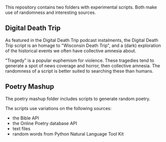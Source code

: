 This repository contains two folders with experimental scripts.
Both make use of randomness and interesting sources.

## Digital Death Trip

As featured in the Digital Death Trip podcast instalments, the Digital Death Trip script is an homage to "Wisconsin Death Trip", and a (dark) exploration of the historical events we often have collective amnesia about. 

"Tragedy" is a popular euphemism for violence. These tragedies tend to generate a spot of news coverage and horror, then collective amnesia. The randomness of a script is better suited to searching these than humans. 


## Poetry Mashup

The poetry mashup folder includes scripts to generate random poetry.

The scripts use variations on the following sources:
- the Bible API
- the Online Poetry database API
- text files
- random words from Python Natural Language Tool Kit
